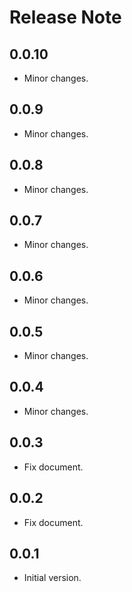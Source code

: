 # Release Note

## 0.0.10

- Minor changes.

## 0.0.9

- Minor changes.

## 0.0.8

- Minor changes.

## 0.0.7

- Minor changes.

## 0.0.6

- Minor changes.

## 0.0.5

- Minor changes.

## 0.0.4

- Minor changes.

## 0.0.3

- Fix document.

## 0.0.2

- Fix document.

## 0.0.1

- Initial version.
